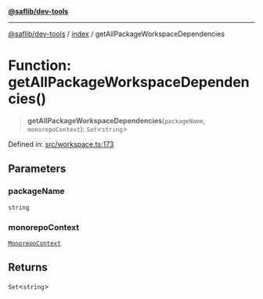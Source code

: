 [**@saflib/dev-tools**](../../index.md)

***

[@saflib/dev-tools](../../index.md) / [index](../index.md) / getAllPackageWorkspaceDependencies

# Function: getAllPackageWorkspaceDependencies()

> **getAllPackageWorkspaceDependencies**(`packageName`, `monorepoContext`): `Set`\<`string`\>

Defined in: [src/workspace.ts:173](https://github.com/sderickson/saflib/blob/9837055ca4835f3b32ce9aa0331c39082d5b0c75/dev-tools/src/workspace.ts#L173)

## Parameters

### packageName

`string`

### monorepoContext

[`MonorepoContext`](../interfaces/MonorepoContext.md)

## Returns

`Set`\<`string`\>
